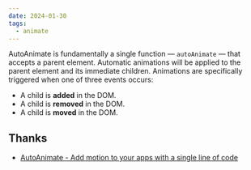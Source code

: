```yaml
---
date: 2024-01-30
tags:
  - animate
---
```



AutoAnimate is fundamentally a single function — `autoAnimate` — that accepts a parent element. Automatic animations will be applied to the parent element and its immediate children. Animations are specifically triggered when one of three events occurs:

- A child is **added** in the DOM.
- A child is **removed** in the DOM.
- A child is **moved** in the DOM.

## Thanks

- [AutoAnimate - Add motion to your apps with a single line of code](https://auto-animate.formkit.com/#installation) 